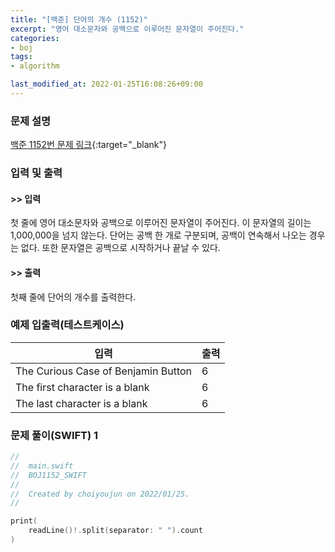 ```yaml
---
title: "[백준] 단어의 개수 (1152)"
excerpt: "영어 대소문자와 공백으로 이루어진 문자열이 주어진다."
categories:
- boj
tags:
- algorithm

last_modified_at: 2022-01-25T16:08:26+09:00
---
```



### 문제 설명
[백준 1152번 문제 링크](https://www.acmicpc.net/problem/1152#description){:target="_blank"}




### 입력 및 출력
#### >> 입력
첫 줄에 영어 대소문자와 공백으로 이루어진 문자열이 주어진다. 이 문자열의 길이는 1,000,000을 넘지 않는다. 단어는 공백 한 개로 구분되며, 공백이 연속해서 나오는 경우는 없다. 또한 문자열은 공백으로 시작하거나 끝날 수 있다.



#### >> 출력
첫째 줄에 단어의 개수를 출력한다.





### 예제 입출력(테스트케이스)


|입력|출력|
|-----|------|
|The Curious Case of Benjamin Button|6|
| The first character is a blank|6|
|The last character is a blank |6|




### 문제 풀이(SWIFT) 1
```swift
//
//  main.swift
//  BOJ1152_SWIFT
//
//  Created by choiyoujun on 2022/01/25.
//

print(
    readLine()!.split(separator: " ").count
)
```